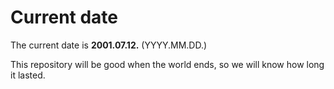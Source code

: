 # Current date

The current date is **2001.07.12.** (YYYY.MM.DD.)

This repository will be good when the world ends, so we will know how long it lasted.